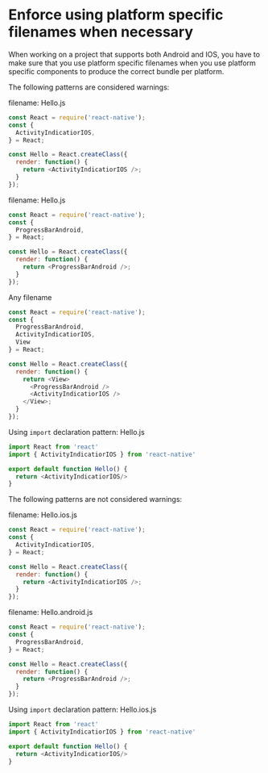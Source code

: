 # Enforce using platform specific filenames when necessary
When working on a project that supports both Android and IOS, you have to make sure that you
use platform specific filenames when you use platform specific components to produce the correct
bundle per platform.

The following patterns are considered warnings:

filename: Hello.js
```js
const React = require('react-native');
const {
  ActivityIndicatiorIOS,
} = React;

const Hello = React.createClass({
  render: function() {
    return <ActivityIndicatiorIOS />;
  }
});
```

filename: Hello.js
```js
const React = require('react-native');
const {
  ProgressBarAndroid,
} = React;

const Hello = React.createClass({
  render: function() {
    return <ProgressBarAndroid />;
  }
});
```

Any filename
```js
const React = require('react-native');
const {
  ProgressBarAndroid,
  ActivityIndicatiorIOS,
  View
} = React;

const Hello = React.createClass({
  render: function() {
    return <View>
      <ProgressBarAndroid />
      <ActivityIndicatiorIOS />
    </View>;
  }
});
```

Using `import` declaration pattern: Hello.js
```js
import React from 'react'
import { ActivityIndicatiorIOS } from 'react-native'

export default function Hello() {
  return <ActivityIndicatiorIOS/>
}
```

The following patterns are not considered warnings:

filename: Hello.ios.js
```js
const React = require('react-native');
const {
  ActivityIndicatiorIOS,
} = React;

const Hello = React.createClass({
  render: function() {
    return <ActivityIndicatiorIOS />;
  }
});
```

filename: Hello.android.js
```js
const React = require('react-native');
const {
  ProgressBarAndroid,
} = React;

const Hello = React.createClass({
  render: function() {
    return <ProgressBarAndroid />;
  }
});
```

Using `import` declaration pattern: Hello.ios.js
```js
import React from 'react'
import { ActivityIndicatiorIOS } from 'react-native'

export default function Hello() {
  return <ActivityIndicatiorIOS/>
}
```
